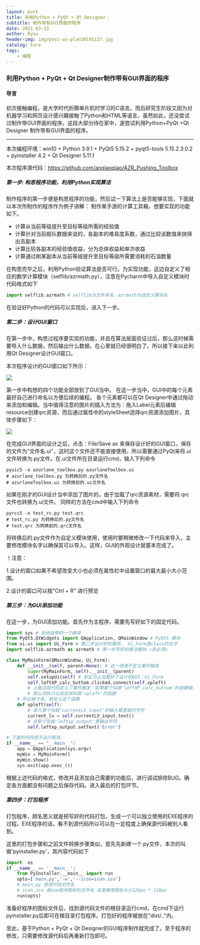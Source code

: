 ```yaml
---
layout: post
title: 利用Python + PyQt + Qt Designer：
subtitle: 制作带有GUI界面的程序
date: 2021-03-13
author: Ryuu
header-img: img/post-an-plan20191127.jpg
catalog: ture
tags:
    - 编程
---
```


### 利用Python + PyQt + Qt Designer制作带有GUI界面的程序



#### 导言

初次接触编程，是大学时代折腾单片机时学习的C语言。而后研究生阶段又因为对机器学习和网页设计感兴趣接触了Python和HTML等语言。虽然如此，还没尝试过制作带GUI界面的程序。这段大部分待在家中，遂尝试利用Python+PyQt +Qt Designer 制作带有GUI界面的程序。

<hr>
本次编程环境：win10 + Python 3.9.1 + PyQt5 5.15.2 + pyqt5-tools 5.15.2.3.0.2 + pyinstaller 4.2 + Qt Designer 5.11.1

本次程序源代码：https://github.com/anqiaoqiao/AZR_Pushing_Toolbox

##### 第一步: 构思程序功能，利用Python实现算法

制作程序的第一步便是构思程序的功能，然后试一下算法上是否能够实现，下面就以本次所制作的程序作为例子讲解： 制作某手游的计算工具箱，想要实现的功能如下。

- 计算从当前等级提升至目标等级所需的经验值
- 计算针对当前舰队数据来说的，各副本的难易度系数，通过比较该数值来抉择出击副本
- 计算比较各副本的经验值收益，分为总体收益和单次收益
- 计算通过刷某副本从当前等级提升至目标等级所需要消耗的石油数量

在构思完毕之后，利用Python验证算法是否可行。为实现功能，这边自定义了相应的数学计算模块（selflib/azrmath.py），注意在Pycharm中导入自定义模块时代码格式如下

```python
import selflib.azrmath # selflib为文件夹名，azrmath为自定义模块名
```

在验证好Python的代码可以实现后，进入下一步。

##### 第二步：设计GUI窗口

在第一步中，构思过程序要实现的功能，并且在算法层面验证过后，那么这时候需要导入什么数据，然后输出什么数据，在心里就已经很明白了。所以接下来以此利用Qt Designer设计GUI窗口。

本次程序设计的GUI窗口如下所示：

![](http://picgo.oss-ap-northeast-1.aliyuncs.com/img/GUI_looklike.jpg?x-oss-process=style/mystyle)

第一步中构想的四个功能全部放到了GUI当中。 在这一步当中，GUI中的每个元素最好自己进行命名以方便后续的编程。 各个元素都可以在Qt Designer中通过拖动来添加和编辑。当中值得注意的图片的插入方法为：拖入Label元素后编辑resource创建qrc资源，而后通过属性中的styleSheet选择qrc资源添加图片，具体步骤如下：

![](http://picgo.oss-ap-northeast-1.aliyuncs.com/img/GUI_src.jpg?x-oss-process=style/mystyle)

在完成GUI界面的设计之后，点击：File/Save as 来保存设计好的GUI窗口，保存的文件为"文件名.ui"，这时这个文件还不能直接使用，所以需要通过PyQt来将.ui文件转换为.py文件。在.ui文件所在目录运行cmd，输入下列命令

```
pyuic5 -o azurlane_toolbox.py azurlaneToolbox.ui
# azurlane_toolbox.py 为转换后的.py文件名
# azurlaneToolbox.ui 为转换前的.ui文件名
```

如果在刚才的GUI设计当中添加了图片的，由于加载了qrc资源素材，需要将.qrc文件也转换为.ui文件。 同样的方法在cmd中输入下列命令

```
pyrcc5 -o test_rc.py test.qrc
# test_rc.py 为转换后的.py文件名
# test.qrc 为转换前的.qrc文件名
```

将转换后的.py文件作为自定义模块使用，使用时要稍微修改一下代码来导入，主要修改模块名字以确保其可以导入。这样，GUI的外观设计就基本完成了。

！注意：

1.设计的窗口如果不希望改变大小也必须在属性栏中设置窗口的最大最小大小范围。

2.设计的窗口可以按"Ctrl + R" 进行预览

##### 第三步：为GUI添加功能

在这一步，为GUI添加功能。首先作为主程序，需要先写好如下的固定代码。

```python
import sys # 系统自带的一个模块
from PyQt5.QtWidgets import QApplication, QMainWindow # PyQt5 模块
from ui.ui import Ui_Form # 第二步设计好的模块， Ui_Form是class的名字
import selflib.azrmath as azrmath # 第一步写好的算法模块 <非必须>

class MyMainForm(QMainWindow, Ui_Form):
    def __init__(self, parent=None): # 这一块用于定义事件触发
        super(MyMainForm, self).__init__(parent)
        self.setupUi(self) # 到此为止加载好了设计的GUI：Ui_Form
        self.leftXP_calc_buttom.clicked.connect(self.xpleft)
        # 上面这段代码定义了事件触发：如果那个叫做'leftXP_calc_buttom'的按键被点击了，
        # 那么则执行以后后续叫做'xpleft'的函数
    # 所以接下来，就定义这个函数
    def xpleft(self):
        # 读入那个叫做'currentLV_input'的输入框里面的字符
        current_lv = self.currentLV_input.text()
        # 在那个叫做'leftxp_output'里输出字符
        self.leftxp_output.setText('Error')

# 下面的代码用于运行程序。
if __name__ == "__main__":
    app = QApplication(sys.argv)
    myWin = MyMainForm()
    myWin.show()
    sys.exit(app.exec_())
```

根据上述代码的格式，修改并且添加自己需要的功能后，进行调试排除BUG。确定各方面都没有问题之后保存代码。进入最后的打包环节。

##### 第四步：打包程序

打包程序，顾名思义就是把写好的代码打包，生成一个可以独立使用的EXE程序的过程。EXE程序的话，看不到源代码所以可以在一定程度上确保源代码被别人看到。

这里的打包步骤和之前文件转换步骤类似，首先先新建一个.py文件，本次的叫做'pyinstaller.py'，其内容代码如下

```python
import  os
if __name__ == '__main__':
    from PyInstaller.__main__ import run
    opts=['main.py','-w','--icon=icon.ico'] 
    # main.py 是源代码文件名
    # icon.ico 是exe程序图标的文件名 这里推荐图标大小128px * 128px
    run(opts)
```

准备好程序的图标文件后，找到源代码文件的根目录运行cmd，在cmd下运行pyinstaller.py后即可在根目录打包程序。打包好的程序被放在"dist/.."内。

至此，基于Python + PyQt + Qt Designer的GUI程序制作就完成了。至于程序的修改，只需要修改源代码后再重新打包即可。